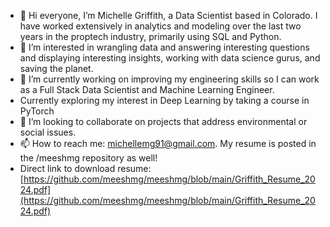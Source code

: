 - 👋 Hi everyone, I’m Michelle Griffith, a Data Scientist based in Colorado. I have worked extensively in analytics and modeling over the last two years in the proptech industry, primarily using SQL and Python. 
- 👀 I’m interested in wrangling data and answering interesting questions and displaying interesting insights, working with data science gurus, and saving the planet.
- 🌱 I’m currently working on improving my engineering skills so I can work as a Full Stack Data Scientist and Machine Learning Engineer.
- Currently exploring my interest in Deep Learning by taking a course in PyTorch 
- 💞️ I’m looking to collaborate on projects that address environmental or social issues.
- 📫 How to reach me: michellemg91@gmail.com. My resume is posted in the /meeshmg repository as well! 
- Direct link to download resume: [https://github.com/meeshmg/meeshmg/blob/main/Griffith_Resume_2024.pdf](https://github.com/meeshmg/meeshmg/blob/main/Griffith_Resume_2024.pdf)

<!---
meeshmg/meeshmg is a ✨ special ✨ repository because its `README.md` (this file) appears on your GitHub profile.
You can click the Preview link to take a look at your changes.
--->
